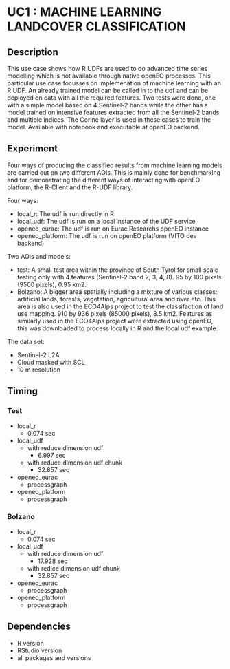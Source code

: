 # UC1 : MACHINE LEARNING LANDCOVER CLASSIFICATION

## Description 

This use case shows how R UDFs are used to do advanced time series modelling which is not available through native openEO processes.
This particular use case focusses on implemenation of machine learning with an R UDF. 
An already trained model can be called in to the udf and can be deployed on data with all the required features. 
Two tests were done, one with a simple model based on 4 Sentinel-2 bands while the other has a model trained on intensive features extracted from 
all the Sentinel-2 bands and multiple indices. The Corine layer is used in these cases to train the model.
Available with notebook and executable at openEO backend.  

## Experiment 

Four ways of producing the classified results from machine learning models are carried out on two different AOIs. This is mainly done for benchmarking and 
for demonstrating the different ways of interacting with openEO platform, the R-Client and the R-UDF library.

Four ways:

* local_r: The udf is run directly in R
* local_udf: The udf is run on a local instance of the UDF service
* openeo_eurac: The udf is run on Eurac Researchs openEO instance
* openeo_platform: The udf is run on openEO platform (VITO dev backend) 

Two AOIs and models:
* test: A small test area within the province of South Tyrol for small scale testing only with 4 features (Sentinel-2 band 2, 3, 4, 8). 
  95 by 100 pixels (9500 pixels), 0.95 km2.
* Bolzano: A bigger area spatially including a mixture of various classes: artificial lands, forests, vegetation, agricultural area and river etc. 
  This area is also used in the ECO4Alps project to test the classifaction of land use mapping. 910 by 936 pixels (85000 pixels), 8.5 km2.
  Features as similarly used in the ECO4Alps project were extracted using openEO, this was downloaded to process locally in R and the local udf example.

The data set:
* Sentinel-2 L2A
* Cloud masked with SCL
* 10 m resolution

## Timing

### Test

* local_r
  * 0.074 sec 
* local_udf 
  * with reduce dimension udf
    * 6.997 sec
  * with reduce dimension udf chunk
    * 32.857 sec
* openeo_eurac
  * processgraph
* openeo_platform
  * processgraph

### Bolzano

* local_r
  * 0.074 sec 
* local_udf 
  * with reduce dimension udf
    * 17.928 sec
  * with redice dimension udf chunk
    * 32.857 sec
* openeo_eurac
  * processgraph
* openeo_platform
  * processgraph
  

## Dependencies

* R version
* RStudio version
* all packages and versions

